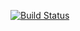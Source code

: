 [![Build Status](https://travis-ci.org/SVolkoff/lab08.svg?branch=master)](https://travis-ci.org/SVolkoff/lab08)
